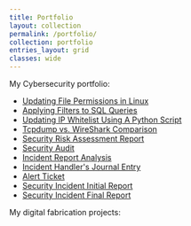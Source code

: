 ```yaml
---
title: Portfolio
layout: collection
permalink: /portfolio/
collection: portfolio
entries_layout: grid
classes: wide
---
```


My Cybersecurity portfolio:
- [Updating File Permissions in Linux](/assets/pdf/LinuxFilePermissions.pdf)
- [Applying Filters to SQL Queries](/assets/pdf/FilterSqlQueries.pdf)
- [Updating IP Whitelist Using A Python Script](/assets/pdf/FileUpdatePython.pdf)
- [Tcpdump vs. WireShark Comparison](/assets/pdf/TcpdumpWireShark.pdf)
- [Security Risk Assessment Report](/assets/pdf/SecurityRiskAssessmentReport.pdf)
- [Security Audit](/assets/pdf/SecurityAudit.pdf)
- [Incident Report Analysis](/assets/pdf/IncidentReportAnalysis.pdf)
- [Incident Handler's Journal Entry](/assets/pdf/IncidentHandlerJournal.pdf)
- [Alert Ticket](/assets/pdf/AlertTicket.pdf)
- [Security Incident Initial Report](/assets/pdf/SecurityIncidentReport.pdf)
- [Security Incident Final Report](/assets/pdf/FinalReport.pdf)


My digital fabrication projects:
